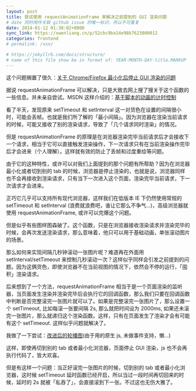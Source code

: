 ```yaml
---
layout: post
title: 尝试使用 requestAnimationFrame 来解决之前提到的 GUI 渲染问题
# date 同时用作关联 github issue 的唯一标识，所以不可重复
date: 2014-01-12 01:38:02+0800
sync_link: https://xwenliang.cn/p/52cbc9ba14e98b7623000012
categories: frontend
# permalink: /xxx/

# https://jekyllrb.com/docs/structure/
# name of this file show be in format of: YEAR-MONTH-DAY-title.MARKUP
---
```



这个问题搁置了很久：[关于 Chrome/Firefox 最小化后停止 GUI 渲染的问题](https://xwenliang.github.io/frontend/2013/11/19/chrome-and-firefox-stopped-render-when-invisible.html)  

据说 requestAnimationFrame 可以解决，只是大致去网上搜了搜关于这个函数的一些信息。并未亲自尝试。MSDN 这样介绍的：[基于脚本的动画的计时控制](http://msdn.microsoft.com/zh-cn/library/ie/hh920765(v=vs.85).aspx)  

看了半天，发现原来 setTimeout 和 setInterval 这一对货色在设置的间隔很小时，可能会丢帧。也就是我们所了解的「最小间隔」。因为浏览器在渲染当前请求的时候，可能又接收了别的渲染请求，导致了「几个请求同时渲染」的情况。  

但是 requestAnimationFrame 的原理是在浏览器渲染完毕当前请求后才会接收下一个请求，相当于它可以直接触发渲染操作，下一次请求只有在当前渲染操作完毕后才会进来（个人理解）。这样就有效的防止了丢帧和过度重绘等问题。  

由于它的这种特性，或许可以对我们上面提到的那个问题有所帮助？因为在浏览器最小化或者切到别的 tab 的时候，浏览器是停止渲染的，也就是说，浏览器同样也不会再接收到渲染请求，只有当下一次进入这个页面，渲染完毕当前请求，下一次请求才会进来。  

正巧它几乎可以支持所有现代浏览器，这样我们在低版本 IE 下仍然使用常规的 setTimeout 和 setInterval (浪费就浪费吧，谁让它那么不争气...)，高级浏览器就使用 requestAnimationFrame, 或许可以完爆这个问题。  

但是似乎有些图样图森破了。这个函数，只是在浏览器接收渲染请求并渲染完毕的时候，会再次发送渲染请求，那么意味着，他只可以用于基础动画，单张滚动图片的场景。  

那么如何来实现间隔几秒钟滚动一张图片呢？难道再在外面用 setInterval/setTimeout 来控制几秒滚动一次？这样似乎同样会引发之前提到的问题。因为这俩货色，即使浏览器不在当前视图的情况下，依然会不停的运行，「囤积」渲染请求。  

后来想到了一个方法，requestAnimationFrame 相当于是一个页面渲染的监听器，当页面发生渲染并渲染完毕后会执行它的回调函数，那么我们只要在回调函数中判断是否完整滚完一张图片就可以了。如果是完整滚完一张图片了，那么设置一个 setTimeout, 比如每滚一张要间隔 2s, 那么就把时间设为 2000ms, 如果还未滚完一张图片，那么就递归这个渲染函数。这样，只有在页面发生了渲染才会有可能有这个 setTimeout. 这样似乎问题就解决了。  

我做了一下尝试：[改进后的轮播图](https://xwenliang.github.io/repro/slide-box-fixed/index.html)(由于用的原生 js, 未做事件支持，懒...)  

这样，即使再切到别的 tab 或者最小化浏览器，页面停止 GUI 渲染，js 也不会再执行代码了，皆大欢喜。  

但是有这样一个问题：当正好滚完一张图片的时候，切到别的 tab 或者最小化浏览器，这时候 setTimeout 延时函数已经开启，所以当过一段时间再切回来的时候，延时的 2s 就被「私吞了」，会直接滚到下一张。不过这也无伤大雅了。  

